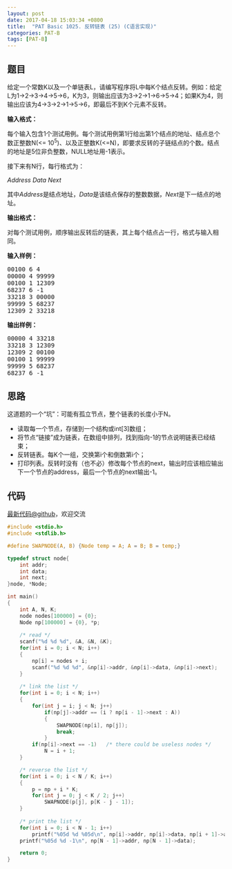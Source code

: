 ```yaml
---
layout: post
date: 2017-04-18 15:03:34 +0800
title:  "PAT Basic 1025. 反转链表 (25) (C语言实现)"
categories: PAT-B
tags: [PAT-B]
---
```


## 题目

<div id="problemContent">
<p>给定一个常数K以及一个单链表L，请编写程序将L中每K个结点反转。例如：给定L为1→2→3→4→5→6，K为3，则输出应该为3→2→1→6→5→4；如果K为4，则输出应该为4→3→2→1→5→6，即最后不到K个元素不反转。</p>
<p><b>
输入格式：
</b></p>
<p>每个输入包含1个测试用例。每个测试用例第1行给出第1个结点的地址、结点总个数正整数N(&lt;= 10<sup>5</sup>)、以及正整数K(&lt;=N)，即要求反转的子链结点的个数。结点的地址是5位非负整数，NULL地址用-1表示。</p>
<p>接下来有N行，每行格式为：</p>
<p><i>Address Data Next</i></p>
<p>其中<i>Address</i>是结点地址，<i>Data</i>是该结点保存的整数数据，<i>Next</i>是下一结点的地址。</p>
<p><b>
输出格式：
</b></p>
<p>对每个测试用例，顺序输出反转后的链表，其上每个结点占一行，格式与输入相同。</p>
<b>输入样例：</b><pre>
00100 6 4
00000 4 99999
00100 1 12309
68237 6 -1
33218 3 00000
99999 5 68237
12309 2 33218
</pre>
<b>输出样例：</b><pre>
00000 4 33218
33218 3 12309
12309 2 00100
00100 1 99999
99999 5 68237
68237 6 -1
</pre>
</div>

## 思路

这道题的一个“坑”：可能有孤立节点，整个链表的长度小于N。

- 读取每一个节点，存储到一个结构或int[3]数组；
- 将节点“链接”成为链表，在数组中排列，找到指向-1的节点说明链表已经结束；
- 反转链表。每K个一组，交换第i个和倒数第i个；
- 打印列表。反转时没有（也不必）修改每个节点的next，输出时应该相应输出下一个节点的address，最后一个节点的next输出-1。

## 代码

[最新代码@github](https://github.com/OliverLew/PAT/blob/master/PATBasic/1025.c)，欢迎交流
```c
#include <stdio.h>
#include <stdlib.h>

#define SWAPNODE(A, B) {Node temp = A; A = B; B = temp;}

typedef struct node{
    int addr;
    int data;
    int next;
}node, *Node;

int main()
{
    int A, N, K;
    node nodes[100000] = {0};
    Node np[100000] = {0}, *p;
    
    /* read */
    scanf("%d %d %d", &A, &N, &K);
    for(int i = 0; i < N; i++) 
    {
        np[i] = nodes + i;
        scanf("%d %d %d", &np[i]->addr, &np[i]->data, &np[i]->next);
    }
    
    /* link the list */
    for(int i = 0; i < N; i++)
    {
        for(int j = i; j < N; j++)
            if(np[j]->addr == (i ? np[i - 1]->next : A))
            {
                SWAPNODE(np[i], np[j]);
                break;
            }
        if(np[i]->next == -1)   /* there could be useless nodes */
            N = i + 1;
    }

    /* reverse the list */
    for(int i = 0; i < N / K; i++)
    {
        p = np + i * K;
        for(int j = 0; j < K / 2; j++)
            SWAPNODE(p[j], p[K - j - 1]);
    }
    
    /* print the list */
    for(int i = 0; i < N - 1; i++)
        printf("%05d %d %05d\n", np[i]->addr, np[i]->data, np[i + 1]->addr);
    printf("%05d %d -1\n", np[N - 1]->addr, np[N - 1]->data);

    return 0;
}

```